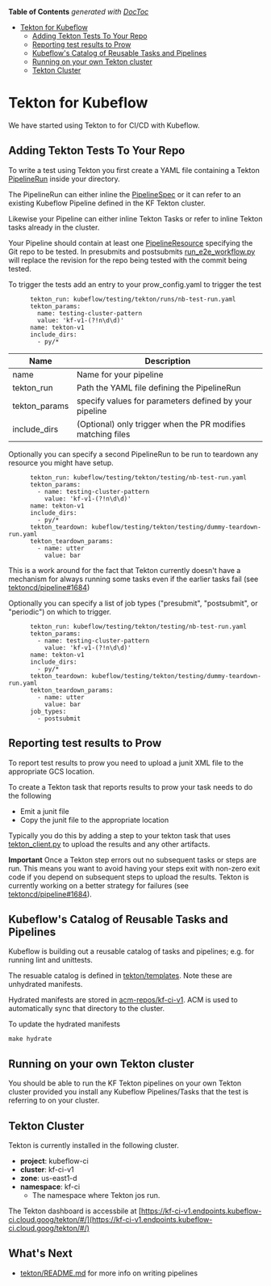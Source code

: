 <!-- START doctoc generated TOC please keep comment here to allow auto update -->
<!-- DON'T EDIT THIS SECTION, INSTEAD RE-RUN doctoc TO UPDATE -->
**Table of Contents**  *generated with [DocToc](https://github.com/thlorenz/doctoc)*

- [Tekton for Kubeflow](#tekton-for-kubeflow)
  - [Adding Tekton Tests To Your Repo](#adding-tekton-tests-to-your-repo)
  - [Reporting test results to Prow](#reporting-test-results-to-prow)
  - [Kubeflow's Catalog of Reusable Tasks and Pipelines](#kubeflows-catalog-of-reusable-tasks-and-pipelines)
  - [Running on your own Tekton cluster](#running-on-your-own-tekton-cluster)
  - [Tekton Cluster](#tekton-cluster)

<!-- END doctoc generated TOC please keep comment here to allow auto update -->

# Tekton for Kubeflow

We have started using Tekton to for CI/CD with Kubeflow. 

## Adding Tekton Tests To Your Repo

To write a test using Tekton you first create a YAML file containing a Tekton 
[PipelineRun](https://github.com/tektoncd/pipeline/blob/master/docs/pipelineruns.md) inside your directory.

The PipelineRun can either inline the [PipelineSpec](https://github.com/tektoncd/pipeline/blob/master/docs/pipelineruns.md#specifying-the-target-pipeline) or it can refer to an existing Kubeflow Pipeline defined
in the KF Tekton cluster. 

Likewise your Pipeline can either inline Tekton Tasks or refer to inline Tekton tasks already in the cluster.

Your Pipeline should contain at least one [PipelineResource](https://github.com/tektoncd/pipeline/blob/master/docs/resources.md)
specifying the Git repo to be tested. In presubmits and postsubmits [run_e2e_workflow.py](https://github.com/kubeflow/testing/blob/master/py/kubeflow/testing/run_e2e_workflow.py) will replace the revision for the repo being tested with the commit being tested.

To trigger the tests add an entry to your prow_config.yaml to trigger the test

```
      tekton_run: kubeflow/testing/tekton/runs/nb-test-run.yaml
      tekton_params:
        name: testing-cluster-pattern
        value: 'kf-v1-(?!n\d\d)'   
      name: tekton-v1
      include_dirs:
        - py/*
```

| Name | Description |
| --- | --- |
|name| Name for your pipeline |
|tekton_run| Path the YAML file defining the PipelineRun |
|tekton_params | specify values for parameters defined by your pipeline |
|include_dirs | (Optional) only trigger when the PR modifies matching files |


Optionally you can specify a second PipelineRun to be run to teardown any resource you might have setup.

```
      tekton_run: kubeflow/testing/tekton/testing/nb-test-run.yaml
      tekton_params:
        - name: testing-cluster-pattern
          value: 'kf-v1-(?!n\d\d)'   
      name: tekton-v1
      include_dirs:
        - py/*     
      tekton_teardown: kubeflow/testing/tekton/testing/dummy-teardown-run.yaml
      tekton_teardown_params:
        - name: utter
          value: bar
```


This is a work around for the fact that Tekton currently doesn't have a mechanism for always running some tasks 
even if the earlier tasks fail (see [tektoncd/pipeline#1684](https://github.com/tektoncd/pipeline/issues/1684))

Optionally you can specify a list of job types ("presubmit", "postsubmit", or "periodic") on which to trigger.

```
      tekton_run: kubeflow/testing/tekton/testing/nb-test-run.yaml
      tekton_params:
        - name: testing-cluster-pattern
          value: 'kf-v1-(?!n\d\d)'   
      name: tekton-v1
      include_dirs:
        - py/*     
      tekton_teardown: kubeflow/testing/tekton/testing/dummy-teardown-run.yaml
      tekton_teardown_params:
        - name: utter
          value: bar
      job_types:
        - postsubmit
```

## Reporting test results to Prow

To report test results to prow you need to upload a junit XML file to the appropriate GCS location.

To create a Tekton task that reports results to prow your task needs to do the following

* Emit a junit file
* Copy the junit file to the appropriate location

Typically you do this by adding a step to your tekton task that uses [tekton_client.py](https://github.com/kubeflow/testing/blob/master/py/kubeflow/testing/tekton_client.py) to upload the results and any other artifacts.

**Important** Once a Tekton step errors out no subsequent tasks or steps are run. This means you want to avoid having your steps
exit with non-zero exit code if you depend on subsequent steps to upload the results. 
Tekton is currently working on a better strategy for failures (see [tektoncd/pipeline#1684](https://github.com/tektoncd/pipeline/issues/1684)).


## Kubeflow's Catalog of Reusable Tasks and Pipelines

Kubeflow is building out a reusable catalog of tasks and pipelines; e.g. for running lint and unittests.

The resuable catalog is defined in [tekton/templates](https://github.com/kubeflow/testing/tree/master/tekton/templates). 
Note these are unhydrated manifests. 

Hydrated manifests are stored in [acm-repos/kf-ci-v1](https://github.com/kubeflow/testing/tree/master/acm-repos/kf-ci-v1).
ACM is used to automatically sync that directory to the cluster.

To update the hydrated manifests

```
make hydrate
```

## Running on your own Tekton cluster

You should be able to run the KF Tekton pipelines on your own Tekton cluster provided you install
any Kubeflow Pipelines/Tasks that the test is referring to on your cluster.

## Tekton Cluster

Tekton is currently installed in the following cluster.

* **project**: kubeflow-ci
* **cluster**: kf-ci-v1
* **zone**: us-east1-d
* **namespace**: kf-ci
  * The namespace where Tekton jos run.

The Tekton dashboard is accessbile at [https://kf-ci-v1.endpoints.kubeflow-ci.cloud.goog/tekton/#/](https://kf-ci-v1.endpoints.kubeflow-ci.cloud.goog/tekton/#/)

## What's Next

* [tekton/README.md](../tekton/README.md) for more info on writing pipelines
